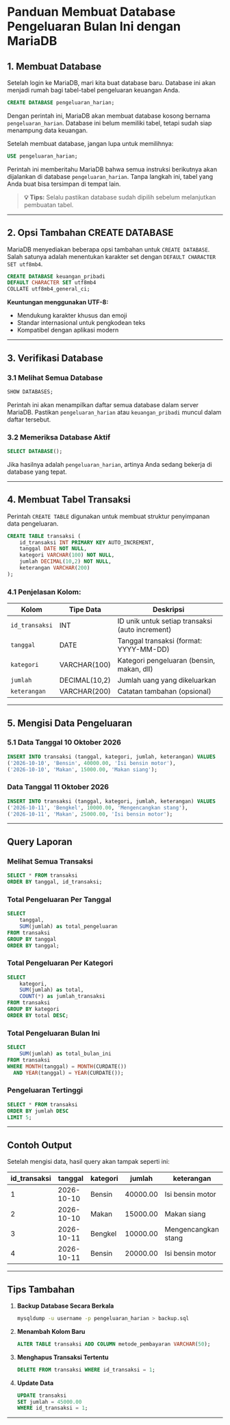 # Panduan Membuat Database Pengeluaran Bulan Ini dengan MariaDB

## 1. Membuat Database

Setelah login ke MariaDB, mari kita buat database baru. Database ini akan menjadi rumah bagi tabel-tabel pengeluaran keuangan Anda.

```sql
CREATE DATABASE pengeluaran_harian;
```

Dengan perintah ini, MariaDB akan membuat database kosong bernama `pengeluaran_harian`. Database ini belum memiliki tabel, tetapi sudah siap menampung data keuangan. 

Setelah membuat database, jangan lupa untuk memilihnya:

```sql
USE pengeluaran_harian;
```

Perintah ini memberitahu MariaDB bahwa semua instruksi berikutnya akan dijalankan di database `pengeluaran_harian`. Tanpa langkah ini, tabel yang Anda buat bisa tersimpan di tempat lain.

> **💡 Tips:** Selalu pastikan database sudah dipilih sebelum melanjutkan pembuatan tabel.

---

## 2. Opsi Tambahan CREATE DATABASE

MariaDB menyediakan beberapa opsi tambahan untuk `CREATE DATABASE`. Salah satunya adalah menentukan karakter set dengan `DEFAULT CHARACTER SET utf8mb4`.

```sql
CREATE DATABASE keuangan_pribadi
DEFAULT CHARACTER SET utf8mb4
COLLATE utf8mb4_general_ci;
```

**Keuntungan menggunakan UTF-8:**
- Mendukung karakter khusus dan emoji
- Standar internasional untuk pengkodean teks
- Kompatibel dengan aplikasi modern

---

## 3. Verifikasi Database

### 3.1 Melihat Semua Database

```sql
SHOW DATABASES;
```

Perintah ini akan menampilkan daftar semua database dalam server MariaDB. Pastikan `pengeluaran_harian` atau `keuangan_pribadi` muncul dalam daftar tersebut.

### 3.2 Memeriksa Database Aktif

```sql
SELECT DATABASE();
```

Jika hasilnya adalah `pengeluaran_harian`, artinya Anda sedang bekerja di database yang tepat.

---

## 4. Membuat Tabel Transaksi

Perintah `CREATE TABLE` digunakan untuk membuat struktur penyimpanan data pengeluaran.

```sql
CREATE TABLE transaksi (
    id_transaksi INT PRIMARY KEY AUTO_INCREMENT,
    tanggal DATE NOT NULL,
    kategori VARCHAR(100) NOT NULL,
    jumlah DECIMAL(10,2) NOT NULL,
    keterangan VARCHAR(200)
);
```

### 4.1 Penjelasan Kolom:

| Kolom | Tipe Data | Deskripsi |
|-------|-----------|-----------|
| `id_transaksi` | INT | ID unik untuk setiap transaksi (auto increment) |
| `tanggal` | DATE | Tanggal transaksi (format: YYYY-MM-DD) |
| `kategori` | VARCHAR(100) | Kategori pengeluaran (bensin, makan, dll) |
| `jumlah` | DECIMAL(10,2) | Jumlah uang yang dikeluarkan |
| `keterangan` | VARCHAR(200) | Catatan tambahan (opsional) |

---

## 5. Mengisi Data Pengeluaran

### 5.1 Data Tanggal 10 Oktober 2026

```sql
INSERT INTO transaksi (tanggal, kategori, jumlah, keterangan) VALUES
('2026-10-10', 'Bensin', 40000.00, 'Isi bensin motor'),
('2026-10-10', 'Makan', 15000.00, 'Makan siang');
```

### Data Tanggal 11 Oktober 2026

```sql
INSERT INTO transaksi (tanggal, kategori, jumlah, keterangan) VALUES
('2026-10-11', 'Bengkel', 10000.00, 'Mengencangkan stang'),
('2026-10-11', 'Makan', 25000.00, 'Isi bensin motor');
```

---

## Query Laporan

### Melihat Semua Transaksi

```sql
SELECT * FROM transaksi 
ORDER BY tanggal, id_transaksi;
```

### Total Pengeluaran Per Tanggal

```sql
SELECT 
    tanggal, 
    SUM(jumlah) as total_pengeluaran 
FROM transaksi 
GROUP BY tanggal
ORDER BY tanggal;
```

### Total Pengeluaran Per Kategori

```sql
SELECT 
    kategori, 
    SUM(jumlah) as total,
    COUNT(*) as jumlah_transaksi
FROM transaksi 
GROUP BY kategori 
ORDER BY total DESC;
```

### Total Pengeluaran Bulan Ini

```sql
SELECT 
    SUM(jumlah) as total_bulan_ini
FROM transaksi
WHERE MONTH(tanggal) = MONTH(CURDATE())
  AND YEAR(tanggal) = YEAR(CURDATE());
```

### Pengeluaran Tertinggi

```sql
SELECT * FROM transaksi
ORDER BY jumlah DESC
LIMIT 5;
```

---

## Contoh Output

Setelah mengisi data, hasil query akan tampak seperti ini:

| id_transaksi | tanggal | kategori | jumlah | keterangan |
|--------------|---------|----------|--------|------------|
| 1 | 2026-10-10 | Bensin | 40000.00 | Isi bensin motor |
| 2 | 2026-10-10 | Makan | 15000.00 | Makan siang |
| 3 | 2026-10-11 | Bengkel | 10000.00 | Mengencangkan stang |
| 4 | 2026-10-11 | Bensin | 20000.00 | Isi bensin motor |


---

## Tips Tambahan

1. **Backup Database Secara Berkala**
   ```bash
   mysqldump -u username -p pengeluaran_harian > backup.sql
   ```

2. **Menambah Kolom Baru**
   ```sql
   ALTER TABLE transaksi ADD COLUMN metode_pembayaran VARCHAR(50);
   ```

3. **Menghapus Transaksi Tertentu**
   ```sql
   DELETE FROM transaksi WHERE id_transaksi = 1;
   ```

4. **Update Data**
   ```sql
   UPDATE transaksi 
   SET jumlah = 45000.00 
   WHERE id_transaksi = 1;
   ```

---
